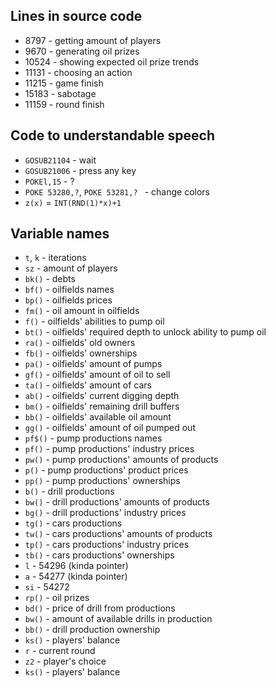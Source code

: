 ## Lines in source code
- 8797 - getting amount of players
- 9670 - generating oil prizes
- 10524 - showing expected oil prize trends
- 11131 - choosing an action
- 11215 - game finish
- 15183 - sabotage
- 11159 - round finish

## Code to understandable speech
- `GOSUB21104` - wait
- `GOSUB21006` - press any key
- `POKEl,15` - ?
- `POKE 53280,?`, `POKE 53281,? ` - change colors
- `z(x)` = `INT(RND(1)*x)+1`

## Variable names
- `t`, `k` - iterations
- `sz` - amount of players
- `bk()` - debts
- `bf()` - oilfields names
- `bp()` - oilfields prices
- `fm()` - oil amount in oilfields
- `f()` - oilfields' abilities to pump oil
- `bt()` - oilfields' required depth to unlock ability to pump oil
- `ra()` - oilfields' old owners
- `fb()` - oilfields' ownerships
- `pa()` - oilfields' amount of pumps
- `gf()` - oilfields' amount of oil to sell
- `ta()` - oilfields' amount of cars
- `ab()` - oilfields' current digging depth
- `bm()` - oilfields' remaining drill buffers
- `bb()` - oilfields' available oil amount
- `gg()` - oilfields' amount of oil pumped out
- `pf$()` - pump productions names
- `pf()` - pump productions' industry prices
- `pw()` - pump productions' amounts of products
- `p()` - pump productions' product prices
- `pp()` - pump productions' ownerships
- `b()` - drill productions
- `bw()` - drill productions' amounts of products
- `bg()` - drill productions' industry prices
- `tg()` - cars productions
- `tw()` - cars productions' amounts of products
- `tp()` - cars productions' industry prices
- `tb()` - cars productions' ownerships
- `l` - 54296 (kinda pointer)
- `a` - 54277 (kinda pointer)
- `si` - 54272
- `rp()` - oil prizes
- `bd()` - price of drill from productions
- `bw()` - amount of available drills in production
- `bb()` - drill production ownership
- `ks()` - players' balance
- `r` - current round
- `z2` - player's choice
- `ks()` - players' balance